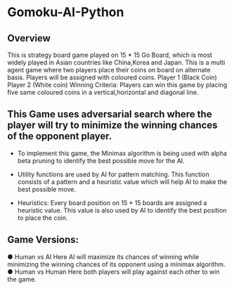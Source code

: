 # Gomoku-AI-Python


## Overview
This is strategy board game played on 15 * 15 Go Board, which is most widely played in Asian countries like China,Korea and Japan. This is a multi agent game where two players place their coins on board on alternate basis.
Players will be assigned with coloured coins.
Player 1 (Black Coin) Player 2 (White coin)
Winning Criteria:
Players can win this game by placing five same coloured coins in a vertical,horizontal and diagonal line.

## This Game uses adversarial search where the player will try to minimize the winning chances of the opponent player.

- To implement this game, the Minimax algorithm is being used with alpha beta pruning to identify the best possible move for the AI.

- Utility functions are used by AI for pattern matching. This function consists of a pattern and a heuristic value which will help AI to make the best possible move.

- Heuristics: Every board position on 15 * 15 boards are assigned a heuristic value. This value is also used by AI to identify the best position to place the coin.


## Game Versions:
● Human vs AI
Here AI will maximize its chances of winning while minimizing the winning chances of its opponent using a minimax algorithm.
● Human vs Human
Here both players will play against each other to win the game.

